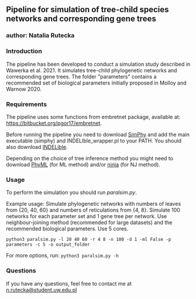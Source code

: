 ## Pipeline for simulation of tree-child species networks and corresponding gene trees
### author: Natalia Rutecka
### Introduction
The pipeline has been developed to conduct a simulation study
described in Wawerka et al. 2021. It simulates tree-child
phylogenetic networks and corresponding gene trees.
The folder "parameters" contains a recommended set of 
biological parameters initially proposed in 
Molloy and Warnow 2020.
### Requirements 
The pipeline uses some functions from embretnet package, 
available at: https://bitbucket.org/pgor17/embretnet.

Before running the pipeline you need to download 
[SimPhy](https://github.com/adamallo/SimPhy) and add the main executable (simphy) and
INDELIble_wrapper.pl to your PATH. You should also download 
[INDELible](http://abacus.gene.ucl.ac.uk/software/indelible/download.php).

Depending on the choice of tree inference method you might need to download
[PhyML](http://www.atgc-montpellier.fr/phyml/download.php) (for ML method) and/or [ninja](https://wheelerlab.org/software/ninja/) (for NJ method).

### Usage
To perform the simulation you should run *paralsim.py*. 

Example usage: Simulate phylogenetic networks with numbers of leaves from {20, 40, 60} and numbers of reticulations from {4, 8}.
Simulate 100 networks for each parameter set and 1 gene tree per network. Use neighbour-joining method (recommended for large datasets) and the recommended biological parameters. Use 5 cores.

`python3 paralsim.py -l 20 40 60 -r 4 8 -n 100 -d 1 -ml False -p parameters -c 5 -o output_folder`

For more options, run:
`python3 paralsim.py -h`

### Questions
If you have any questions, feel free to contact me at n.rutecka@student.uw.edu.pl
